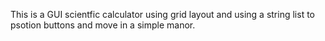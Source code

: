 This is a GUI scientfic calculator using grid layout and using a string list to psotion buttons and move in a simple manor.
